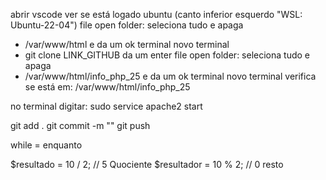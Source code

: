abrir vscode
ver se está logado ubuntu (canto inferior esquerdo "WSL: Ubuntu-22-04")
file open folder: seleciona tudo e apaga
- /var/www/html e da um ok 
terminal novo terminal
- git clone LINK_GITHUB da um enter 
file open folder: seleciona tudo e apaga
- /var/www/html/info_php_25 e da um ok
terminal novo terminal
verifica se está em: /var/www/html/info_php_25

no terminal digitar: sudo service apache2 start

git add . 
git commit -m ""
git push

while = enquanto

$resultado = 10 / 2; // 5 Quociente
$resultador = 10 % 2; // 0 resto


